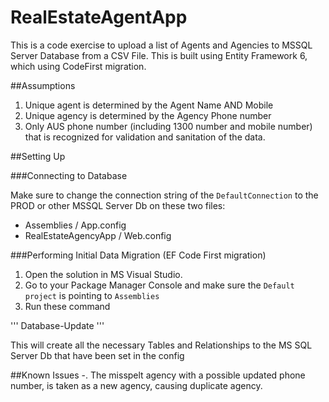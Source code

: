 # RealEstateAgentApp

This is a code exercise to upload a list of Agents and Agencies to MSSQL Server Database from a CSV File.
This is built using Entity Framework 6, which using CodeFirst migration.


##Assumptions
1. Unique agent is determined by the Agent Name AND Mobile
2. Unique agency is determined by the Agency Phone number
3. Only AUS phone number (including 1300 number and mobile number) that is recognized for validation and sanitation of the data.


##Setting Up

###Connecting to Database

Make sure to change the connection string of the `DefaultConnection` to the PROD or other MSSQL Server Db on these two files:
- Assemblies / App.config
- RealEstateAgencyApp / Web.config

###Performing Initial Data Migration (EF Code First migration)
1. Open the solution in MS Visual Studio.
2. Go to your Package Manager Console and make sure the `Default project` is pointing to `Assemblies`
3. Run these command

'''
Database-Update
'''

This will create all the necessary Tables and Relationships to the MS SQL Server Db that have been set in the config


##Known Issues
-. The misspelt agency with a possible updated phone number, is taken as a new agency, causing duplicate agency.








